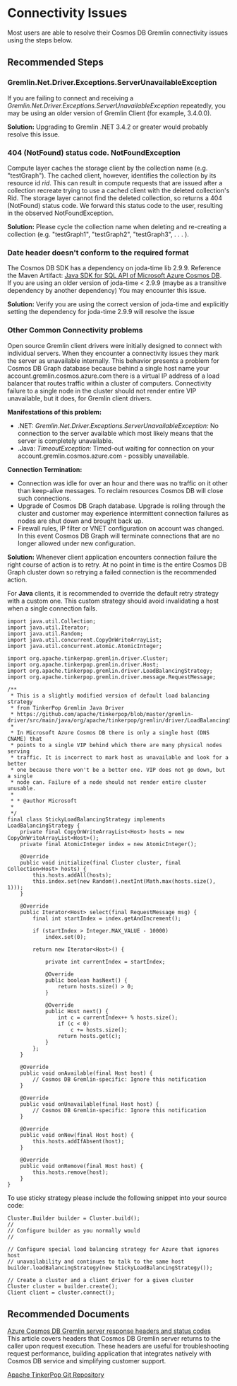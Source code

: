<properties
	pageTitle="Gremlin Connectivity"
	description="Article explains how to troubleshoot gremlin connectivity issues"
	service="microsoft.documentdb"
	resource="databaseAccounts"
	authors="olignat"
	ms.author="olignat"
	selfHelpType="generic"
	supportTopicIds="32681008"
	resourceTags=""
	productPesIds="15585"
    cloudEnvironments="public,fairfax,blackforest,mooncake"
	articleId="cosmosdb-gremlin-connectivity"
	displayOrder="188"
	category="Gremlin (Graph)"
/>

# Connectivity Issues
Most users are able to resolve their Cosmos DB Gremlin connectivity issues using the steps below.  


## **Recommended Steps**

### **Gremlin.Net.Driver.Exceptions.ServerUnavailableException**  
If you are failing to connect and receiving a *Gremlin.Net.Driver.Exceptions.ServerUnavailableException* repeatedly, you may be using an older version of Gremlin Client (for example, 3.4.0.0).  

**Solution:** Upgrading to Gremlin .NET 3.4.2 or greater would probably resolve this issue. 

### **404 (NotFound) status code. NotFoundException**
Compute layer caches the storage client by the collection name (e.g. "testGraph"). The cached client, however, identifies the collection by its resource id *rid*. This can result in compute requests that are issued after a collection recreate trying to use a cached client with the deleted collection's Rid. The storage layer cannot find the deleted collection, so returns a 404 (NotFound) status code. We forward this status code to the user, resulting in the observed NotFoundException.  

**Solution:** Please cycle the collection name when deleting and re-creating a collection (e.g. "testGraph1", "testGraph2", "testGraph3", . . . ).  

### **Date header doesn't conform to the required format**
The Cosmos DB SDK has a dependency on joda-time lib 2.9.9.  Reference the Maven Artifact: [Java SDK for SQL API of Microsoft Azure Cosmos DB](https://mvnrepository.com/artifact/com.microsoft.azure/azure-documentdb/2.4.4). 
<br>If you are using an older version of joda-time < 2.9.9 (maybe as a transitive dependency by another dependency) You may encounter this issue.  

**Solution:** Verify you are using the correct version of joda-time and explicitly setting the dependency for joda-time 2.9.9 will resolve the issue  

### **Other Common Connectivity problems**
Open source Gremlin client drivers were initially designed to connect with individual servers. When they encounter a connectivity issues they mark the server as unavailable internally. This behavior presents a problem for Cosmos DB Graph database because behind a single host name your account.gremlin.cosmos.azure.com there is a virtual IP address of a load balancer that routes traffic within a cluster of computers. Connectivity failure to a single node in the cluster should not render entire VIP unavailable, but it does, for Gremlin client drivers.  

**Manifestations of this problem:**  
* .NET: *Gremlin.Net.Driver.Exceptions.ServerUnavailableException:* No connection to the server available which most likely means that the server is completely unavailable.
* .Java: *TimeoutException:* Timed-out waiting for connection on your account.gremlin.cosmos.azure.com - possibly unavailable.

**Connection Termination:**
* Connection was idle for over an hour and there was no traffic on it other than keep-alive messages. To reclaim resources Cosmos DB will close such connections.  
* Upgrade of Cosmos DB Graph database. Upgrade is rolling through the cluster and customer may experience intermittent connection failures as nodes are shut down and brought back up.
* Firewall rules, IP filter or VNET configuration on account was changed. In this event Cosmos DB Graph will terminate connections that are no longer allowed under new configuration.  

**Solution:** Whenever client application encounters connection failure the right course of action is to retry. At no point in time is the entire Cosmos DB Graph cluster down so retrying a failed connection is the recommended action.

For **Java** clients, it is recommended to override the default retry strategy with a custom one. This custom strategy should avoid invalidating a host when a single connection fails.

```
import java.util.Collection;
import java.util.Iterator;
import java.util.Random;
import java.util.concurrent.CopyOnWriteArrayList;
import java.util.concurrent.atomic.AtomicInteger;

import org.apache.tinkerpop.gremlin.driver.Cluster;
import org.apache.tinkerpop.gremlin.driver.Host;
import org.apache.tinkerpop.gremlin.driver.LoadBalancingStrategy;
import org.apache.tinkerpop.gremlin.driver.message.RequestMessage;

/**
 * This is a slightly modified version of default load balancing strategy 
 * from TinkerPop Gremlin Java Driver 
 * https://github.com/apache/tinkerpop/blob/master/gremlin-driver/src/main/java/org/apache/tinkerpop/gremlin/driver/LoadBalancingStrategy.java
 * 
 * In Microsoft Azure Cosmos DB there is only a single host (DNS CNAME) that
 * points to a single VIP behind which there are many physical nodes serving
 * traffic. It is incorrect to mark host as unavailable and look for a better
 * one because there won't be a better one. VIP does not go down, but a single
 * node can. Failure of a node should not render entire cluster unusable.
 * 
 * * @author Microsoft
 *
 */
final class StickyLoadBalancingStrategy implements LoadBalancingStrategy {
	private final CopyOnWriteArrayList<Host> hosts = new CopyOnWriteArrayList<Host>();
	private final AtomicInteger index = new AtomicInteger();

	@Override
	public void initialize(final Cluster cluster, final Collection<Host> hosts) {
		this.hosts.addAll(hosts);
		this.index.set(new Random().nextInt(Math.max(hosts.size(), 1)));
	}

	@Override
	public Iterator<Host> select(final RequestMessage msg) {
		final int startIndex = index.getAndIncrement();

		if (startIndex > Integer.MAX_VALUE - 10000)
			index.set(0);

		return new Iterator<Host>() {

			private int currentIndex = startIndex;

			@Override
			public boolean hasNext() {
				return hosts.size() > 0;
			}

			@Override
			public Host next() {
				int c = currentIndex++ % hosts.size();
				if (c < 0)
					c += hosts.size();
				return hosts.get(c);
			}
		};
	}

	@Override
	public void onAvailable(final Host host) {
		// Cosmos DB Gremlin-specific: Ignore this notification
	}

	@Override
	public void onUnavailable(final Host host) {
		// Cosmos DB Gremlin-specific: Ignore this notification
	}

	@Override
	public void onNew(final Host host) {
		this.hosts.addIfAbsent(host);
	}

	@Override
	public void onRemove(final Host host) {
		this.hosts.remove(host);
	}
}
```

To use sticky strategy please include the following snippet into your source code:

```
Cluster.Builder builder = Cluster.build();
//
// Configure builder as you normally would
//

// Configure special load balancing strategy for Azure that ignores host
// unavailability and continues to talk to the same host
builder.loadBalancingStrategy(new StickyLoadBalancingStrategy());

// Create a cluster and a client driver for a given cluster
Cluster cluster = builder.create();
Client client = cluster.connect();
```

## **Recommended Documents**  

[Azure Cosmos DB Gremlin server response headers and status codes](https://docs.microsoft.com/azure/cosmos-db/gremlin-headers)
<br>This article covers headers that Cosmos DB Gremlin server returns to the caller upon request execution. These headers are useful for troubleshooting request performance, building application that integrates natively with Cosmos DB service and simplifying customer support.  

[Apache TinkerPop Git Repository](https://github.com/apache/tinkerpop)


